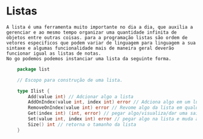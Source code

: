 # Listas

    A lista é uma ferramenta muito importante no dia a dia, que auxilia a gerenciar e ao mesmo tempo organizar uma quantidade infinita de objetos entre outras coisas. para a programação listas são ordem de vetores especificos que podem variar de linguagem para linguagem a sua sintaxe e algumas funcionalidade mais de maneira geral deverão funcionar igual as listas de notas.
    No go podemos podemos instanciar uma lista da seguinte forma.
```go 
    package list

    // Escopo para construção de uma lista.

    type Ilist {
        Add(value int) // Adcionar algo a lista 
        AddOnIndex(value int, index int) error // Adciona algo em um lugar desejado
        RemoveOnIndex(value int) error // Revome algo da lista em qualquer posição
        Get(index int) (int, error) // pegar algo/visualiza/dar uma saída da  lista
        Set(value int, index int) error // pegar algo na lista e muda as suas informações/configurações
        Size() int // retorna o tamanho da lista 
    }
        
```
